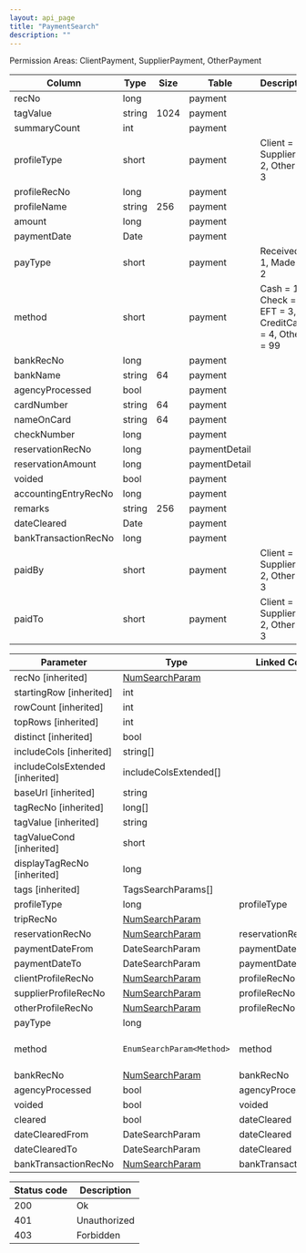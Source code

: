 ```yaml
---
layout: api_page
title: "PaymentSearch"
description: ""
---
```




Permission Areas: ClientPayment, SupplierPayment, OtherPayment

| Column | Type | Size | Table | Description |
| ------ | ---- | ---- | ----- | ----------- |
| recNo | long |  | payment | 
| tagValue | string | 1024 | payment | 
| summaryCount | int |  | payment | 
| profileType | short |  | payment | Client = 1, Supplier = 2, Other = 3
| profileRecNo | long |  | payment | 
| profileName | string | 256 | payment | 
| amount | long |  | payment | 
| paymentDate | Date |  | payment | 
| payType | short |  | payment | Received = 1, Made = 2
| method | short |  | payment | Cash = 1, Check = 2, EFT = 3, CreditCard = 4, Other = 99
| bankRecNo | long |  | payment | 
| bankName | string | 64 | payment | 
| agencyProcessed | bool |  | payment | 
| cardNumber | string | 64 | payment | 
| nameOnCard | string | 64 | payment | 
| checkNumber | long |  | payment | 
| reservationRecNo | long |  | paymentDetail | 
| reservationAmount | long |  | paymentDetail | 
| voided | bool |  | payment | 
| accountingEntryRecNo | long |  | payment | 
| remarks | string | 256 | payment | 
| dateCleared | Date |  | payment | 
| bankTransactionRecNo | long |  | payment | 
| paidBy | short |  | payment | Client = 1, Supplier = 2, Other = 3
| paidTo | short |  | payment | Client = 1, Supplier = 2, Other = 3

| Parameter | Type | Linked Column | Description |
| --------- | ---- | ------------- | ----------- |
| recNo [inherited] | [NumSearchParam](NumSearchParam) |  | 
| startingRow [inherited] | int |  | 
| rowCount [inherited] | int |  | 
| topRows [inherited] | int |  | 
| distinct [inherited] | bool |  | 
| includeCols [inherited] | string[] |  | 
| includeColsExtended [inherited] | includeColsExtended[] |  | 
| baseUrl [inherited] | string |  | 
| tagRecNo [inherited] | long[] |  | 
| tagValue [inherited] | string |  | 
| tagValueCond [inherited] | short |  | See [StringCompare]({{ '/api/StringCompare.html' | relative_url }})
| displayTagRecNo [inherited] | long |  | 
| tags [inherited] | TagsSearchParams[] |  | 
| profileType | long | profileType | 
| tripRecNo | [NumSearchParam](NumSearchParam) |  | 
| reservationRecNo | [NumSearchParam](NumSearchParam) | reservationRecNo | 
| paymentDateFrom | DateSearchParam | paymentDate | 
| paymentDateTo | DateSearchParam | paymentDate | 
| clientProfileRecNo | [NumSearchParam](NumSearchParam) | profileRecNo | 
| supplierProfileRecNo | [NumSearchParam](NumSearchParam) | profileRecNo | 
| otherProfileRecNo | [NumSearchParam](NumSearchParam) | profileRecNo | 
| payType | long |  | 
| method | `EnumSearchParam<Method>` | method | Cash = 1, Check = 2, EFT = 3, CreditCard = 4, Other = 99
| bankRecNo | [NumSearchParam](NumSearchParam) | bankRecNo | 
| agencyProcessed | bool | agencyProcessed | 
| voided | bool | voided | 
| cleared | bool | dateCleared | 
| dateClearedFrom | DateSearchParam | dateCleared | 
| dateClearedTo | DateSearchParam | dateCleared | 
| bankTransactionRecNo | [NumSearchParam](NumSearchParam) | bankTransactionRecNo | 

| Status code | Description |
| ----------- | ----------- |
| 200 | Ok |
| 401 | Unauthorized |
| 403 | Forbidden |


